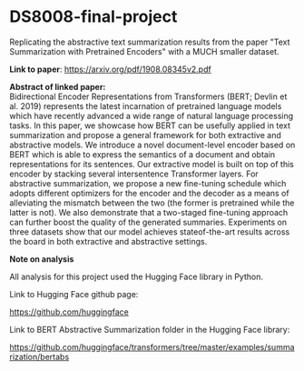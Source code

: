 # DS8008-final-project
Replicating the abstractive text summarization results from the paper "Text Summarization with Pretrained Encoders" with a MUCH smaller dataset.

**Link to paper**: https://arxiv.org/pdf/1908.08345v2.pdf

**Abstract of linked paper:**  
Bidirectional Encoder Representations from Transformers (BERT; Devlin et al. 2019) represents the latest incarnation of pretrained language models which have recently advanced a wide range of natural language processing tasks. In this paper, we showcase how BERT
can be usefully applied in text summarization and propose a general framework for both extractive and abstractive models. We introduce a novel document-level encoder based on BERT which is able to express the semantics of a document and obtain representations for its sentences. Our extractive model is built on top of this encoder by stacking several intersentence Transformer layers. For abstractive summarization, we propose a new fine-tuning schedule which adopts different optimizers for the encoder and the decoder as a means of alleviating the mismatch between the two (the former is pretrained while the latter is not). We also demonstrate that a two-staged fine-tuning approach can further boost the quality of the generated summaries. Experiments on three datasets show that our model achieves stateof-the-art results across the board in both extractive and abstractive settings.

**Note on analysis**

All analysis for this project used the Hugging Face library in Python.

Link to Hugging Face github page:

https://github.com/huggingface

Link to BERT Abstractive Summarization folder in the Hugging Face library:

https://github.com/huggingface/transformers/tree/master/examples/summarization/bertabs
